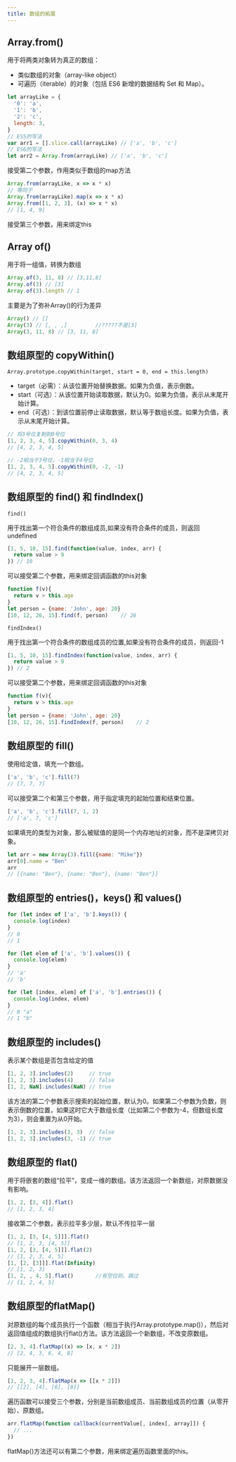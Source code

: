 ```yaml
---
title: 数组的拓展
---
```


## Array.from()

用于将两类对象转为真正的数组：

- 类似数组的对象（array-like object）
- 可遍历（iterable）的对象（包括 ES6 新增的数据结构 Set 和 Map）。

```javascript
let arrayLike = {
  '0': 'a',
  '1': 'b',
  '2': 'c',
  length: 3,
}
// ES5的写法
var arr1 = [].slice.call(arrayLike) // ['a', 'b', 'c']
// ES6的写法
let arr2 = Array.from(arrayLike) // ['a', 'b', 'c']
```

接受第二个参数，作用类似于数组的map方法

```javascript
Array.from(arrayLike, x => x * x)
// 等同于
Array.from(arrayLike).map(x => x * x)
Array.from([1, 2, 3], (x) => x * x)
// [1, 4, 9]
```

接受第三个参数，用来绑定this

## Array of()

用于将一组值，转换为数组

```javascript
Array.of(3, 11, 8) // [3,11,8]
Array.of(3) // [3]
Array.of(3).length // 1
```

主要是为了弥补Array()的行为差异

```javascript
Array() // []
Array(3) // [, , ,]         //?????不是[3]
Array(3, 11, 8) // [3, 11, 8]
```

## 数组原型的 copyWithin()

`Array.prototype.copyWithin(target, start = 0, end = this.length)`

- target（必需）：从该位置开始替换数据。如果为负值，表示倒数。
- start（可选）：从该位置开始读取数据，默认为0。如果为负值，表示从末尾开始计算。
- end（可选）：到该位置前停止读取数据，默认等于数组长度。如果为负值，表示从末尾开始计算。

```javascript
// 将3号位复制到0号位
[1, 2, 3, 4, 5].copyWithin(0, 3, 4)
// [4, 2, 3, 4, 5]

// -2相当于3号位，-1相当于4号位
[1, 2, 3, 4, 5].copyWithin(0, -2, -1)
// [4, 2, 3, 4, 5]
```

## 数组原型的 find() 和 findIndex()

`find()`

用于找出第一个符合条件的数组成员,如果没有符合条件的成员，则返回undefined

```javascript
[1, 5, 10, 15].find(function(value, index, arr) {
  return value > 9
}) // 10
```

可以接受第二个参数，用来绑定回调函数的this对象

```javascript
function f(v){
  return v > this.age
}
let person = {name: 'John', age: 20}
[10, 12, 26, 15].find(f, person)    // 26
```

`findIndex()`

用于找出第一个符合条件的数组成员的位置,如果没有符合条件的成员，则返回-1

```javascript
[1, 5, 10, 15].findIndex(function(value, index, arr) {
  return value > 9
}) // 2
```

可以接受第二个参数，用来绑定回调函数的this对象

```javascript
function f(v){
  return v > this.age
}
let person = {name: 'John', age: 20}
[10, 12, 26, 15].findIndex(f, person)    // 2
```

## 数组原型的 fill()

使用给定值，填充一个数组。

```javascript
['a', 'b', 'c'].fill(7)
// [7, 7, 7]
```

可以接受第二个和第三个参数，用于指定填充的起始位置和结束位置。

```javascript
['a', 'b', 'c'].fill(7, 1, 2)
// ['a', 7, 'c']
```

如果填充的类型为对象，那么被赋值的是同一个内存地址的对象，而不是深拷贝对象。

```javascript
let arr = new Array(3).fill({name: "Mike"})
arr[0].name = "Ben"
arr
// [{name: "Ben"}, {name: "Ben"}, {name: "Ben"}]
```

## 数组原型的 entries()，keys() 和 values()

```javascript
for (let index of ['a', 'b'].keys()) {
  console.log(index)
}
// 0
// 1

for (let elem of ['a', 'b'].values()) {
  console.log(elem)
}
// 'a'
// 'b'

for (let [index, elem] of ['a', 'b'].entries()) {
  console.log(index, elem)
}
// 0 "a"
// 1 "b"
```

## 数组原型的 includes()

表示某个数组是否包含给定的值

```javascript
[1, 2, 3].includes(2)     // true
[1, 2, 3].includes(4)     // false
[1, 2, NaN].includes(NaN) // true
```

该方法的第二个参数表示搜索的起始位置，默认为0。如果第二个参数为负数，则表示倒数的位置，如果这时它大于数组长度（比如第二个参数为-4，但数组长度为3），则会重置为从0开始。

```javascript
[1, 2, 3].includes(3, 3)  // false
[1, 2, 3].includes(3, -1) // true
```

## 数组原型的 flat()

用于将嵌套的数组“拉平”，变成一维的数组。该方法返回一个新数组，对原数据没有影响。

```javascript
[1, 2, [3, 4]].flat()
// [1, 2, 3, 4]
```

接收第二个参数，表示拉平多少层，默认不传拉平一层

```javascript
[1, 2, [3, [4, 5]]].flat()
// [1, 2, 3, [4, 5]]
[1, 2, [3, [4, 5]]].flat(2)
// [1, 2, 3, 4, 5]
[1, [2, [3]]].flat(Infinity)
// [1, 2, 3]
[1, 2, , 4, 5].flat()       //有空位则，跳过
// [1, 2, 4, 5]
```

## 数组原型的flatMap()

对原数组的每个成员执行一个函数（相当于执行Array.prototype.map()），然后对返回值组成的数组执行flat()方法。该方法返回一个新数组，不改变原数组。

```javascript
[2, 3, 4].flatMap((x) => [x, x * 2])
// [2, 4, 3, 6, 4, 8]
```

只能展开一层数组。

```javascript
[1, 2, 3, 4].flatMap(x => [[x * 2]])
// [[2], [4], [6], [8]]
```

遍历函数可以接受三个参数，分别是当前数组成员、当前数组成员的位置（从零开始）、原数组。

```javascript
arr.flatMap(function callback(currentValue[, index[, array]]) {
  // ...
})
```

flatMap()方法还可以有第二个参数，用来绑定遍历函数里面的this。
